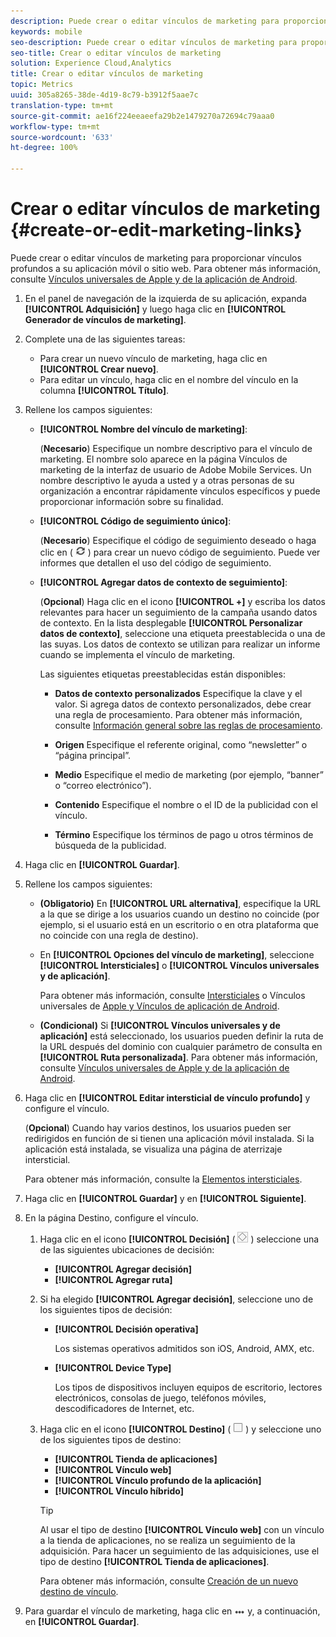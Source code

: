 ```yaml
---
description: Puede crear o editar vínculos de marketing para proporcionar vínculos profundos a su aplicación móvil o sitio web.
keywords: mobile
seo-description: Puede crear o editar vínculos de marketing para proporcionar vínculos profundos a su aplicación móvil o sitio web.
seo-title: Crear o editar vínculos de marketing
solution: Experience Cloud,Analytics
title: Crear o editar vínculos de marketing
topic: Metrics
uuid: 305a8265-38de-4d19-8c79-b3912f5aae7c
translation-type: tm+mt
source-git-commit: ae16f224eeaeefa29b2e1479270a72694c79aaa0
workflow-type: tm+mt
source-wordcount: '633'
ht-degree: 100%

---
```



# Crear o editar vínculos de marketing {#create-or-edit-marketing-links}

Puede crear o editar vínculos de marketing para proporcionar vínculos profundos a su aplicación móvil o sitio web. Para obtener más información, consulte [Vínculos universales de Apple y de la aplicación de Android](/help/using/c-manage-app-settings/c-mob-confg-app/c-universal-app-links.md).

1. En el panel de navegación de la izquierda de su aplicación, expanda **[!UICONTROL Adquisición]** y luego haga clic en **[!UICONTROL Generador de vínculos de marketing]**.
1. Complete una de las siguientes tareas:

   * Para crear un nuevo vínculo de marketing, haga clic en **[!UICONTROL Crear nuevo]**.
   * Para editar un vínculo, haga clic en el nombre del vínculo en la columna **[!UICONTROL Título]**.

1. Rellene los campos siguientes:

   * **[!UICONTROL Nombre del vínculo de marketing]**:

      (**Necesario**) Especifique un nombre descriptivo para el vínculo de marketing. El nombre solo aparece en la página Vínculos de marketing de la interfaz de usuario de Adobe Mobile Services. Un nombre descriptivo le ayuda a usted y a otras personas de su organización a encontrar rápidamente vínculos específicos y puede proporcionar información sobre su finalidad.

   * **[!UICONTROL Código de seguimiento único]**:

      (**Necesario**) Especifique el código de seguimiento deseado o haga clic en ( ![generar icono](assets/icon_generate.png) ) para crear un nuevo código de seguimiento. Puede ver informes que detallen el uso del código de seguimiento.

   * **[!UICONTROL Agregar datos de contexto de seguimiento]**:

      (**Opcional**) Haga clic en el icono **[!UICONTROL +]** y escriba los datos relevantes para hacer un seguimiento de la campaña usando datos de contexto. En la lista desplegable **[!UICONTROL Personalizar datos de contexto]**, seleccione una etiqueta preestablecida o una de las suyas. Los datos de contexto se utilizan para realizar un informe cuando se implementa el vínculo de marketing.

      Las siguientes etiquetas preestablecidas están disponibles:

      * **Datos de contexto personalizados** Especifique la clave y el valor. Si agrega datos de contexto personalizados, debe crear una regla de procesamiento. Para obtener más información, consulte [Información general sobre las reglas de procesamiento](https://docs.adobe.com/content/help/es-ES/analytics/admin/admin-tools/processing-rules/processing-rules.html).

      * **Origen** Especifique el referente original, como “newsletter” o “página principal”.

      * **Medio** Especifique el medio de marketing (por ejemplo, “banner” o “correo electrónico”).

      * **Contenido** Especifique el nombre o el ID de la publicidad con el vínculo.

      * **Término** Especifique los términos de pago u otros términos de búsqueda de la publicidad.
1. Haga clic en **[!UICONTROL Guardar]**.
1. Rellene los campos siguientes:

   * **(Obligatorio)** En **[!UICONTROL URL alternativa]**, especifique la URL a la que se dirige a los usuarios cuando un destino no coincide (por ejemplo, si el usuario está en un escritorio o en otra plataforma que no coincide con una regla de destino).
   * En **[!UICONTROL Opciones del vínculo de marketing]**, seleccione **[!UICONTROL Intersticiales]** o **[!UICONTROL Vínculos universales y de aplicación]**.

      Para obtener más información, consulte [Intersticiales](/help/using/acquisition-main/c-marketing-links-builder/t-create-edit-adobe-links/t-interstitials.md) o Vínculos universales de [Apple y Vínculos de aplicación de Android](/help/using/c-manage-app-settings/c-mob-confg-app/c-universal-app-links.md).

   * **(Condicional)** Si **[!UICONTROL Vínculos universales y de aplicación]** está seleccionado, los usuarios pueden definir la ruta de la URL después del dominio con cualquier parámetro de consulta en **[!UICONTROL Ruta personalizada]**. Para obtener más información, consulte [Vínculos universales de Apple y de la aplicación de Android](/help/using/c-manage-app-settings/c-mob-confg-app/c-universal-app-links.md).

1. Haga clic en **[!UICONTROL Editar intersticial de vínculo profundo]** y configure el vínculo.

   (**Opcional**) Cuando hay varios destinos, los usuarios pueden ser redirigidos en función de si tienen una aplicación móvil instalada. Si la aplicación está instalada, se visualiza una página de aterrizaje intersticial.

   Para obtener más información, consulte la [Elementos intersticiales](/help/using/acquisition-main/c-marketing-links-builder/t-create-edit-adobe-links/t-interstitials.md).

1. Haga clic en **[!UICONTROL Guardar]** y en **[!UICONTROL Siguiente]**.
1. En la página Destino, configure el vínculo.

   1. Haga clic en el icono **[!UICONTROL Decisión]** ( ![icono de decisión](assets/icon_decision.png) ) seleccione una de las siguientes ubicaciones de decisión:

      * **[!UICONTROL Agregar decisión]**
      * **[!UICONTROL Agregar ruta]**
   1. Si ha elegido **[!UICONTROL Agregar decisión]**, seleccione uno de los siguientes tipos de decisión:

      * **[!UICONTROL Decisión operativa]**

         Los sistemas operativos admitidos son iOS, Android, AMX, etc.

      * **[!UICONTROL Device Type]**

         Los tipos de dispositivos incluyen equipos de escritorio, lectores electrónicos, consolas de juego, teléfonos móviles, descodificadores de Internet, etc.
   1. Haga clic en el icono **[!UICONTROL Destino]** ( ![icono cuadrado](assets/icon_square.png) ) y seleccione uno de los siguientes tipos de destino:

      * **[!UICONTROL Tienda de aplicaciones]**
      * **[!UICONTROL Vínculo web]**
      * **[!UICONTROL Vínculo profundo de la aplicación]**
      * **[!UICONTROL Vínculo híbrido]**

      >[!TIP]
      >
      >Al usar el tipo de destino **[!UICONTROL Vínculo web]** con un vínculo a la tienda de aplicaciones, no se realiza un seguimiento de la adquisición. Para hacer un seguimiento de las adquisiciones, use el tipo de destino **[!UICONTROL Tienda de aplicaciones]**.

      Para obtener más información, consulte [Creación de un nuevo destino de vínculo](/help/using/acquisition-main/c-manage-link-destinations/t-create-new-app-deep-link-destination.md).




1. Para guardar el vínculo de marketing, haga clic en ![elipses](assets/icon_elipses.png) y, a continuación, en **[!UICONTROL Guardar]**.
